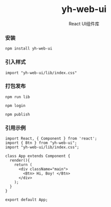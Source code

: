 <h1 align="center">yh-web-ui</h1>

<p align="center">React UI组件库</p>

### 安装

```
npm install yh-web-ui
```

### 引入样式

```
import "yh-web-ui/lib/index.css"
```

### 打包发布

```
npm run lib

npm login

npm publish
```

### 引用示例

```
import React, { Component } from 'react';
import { Btn } from "yh-web-ui";
import "yh-web-ui/lib/index.css";

class App extends Component {
  render(){
    return (
      <div className="main">
        <Btn> Hi, Boy! </Btn>
      </div>
    );
  }
}

export default App;
```





